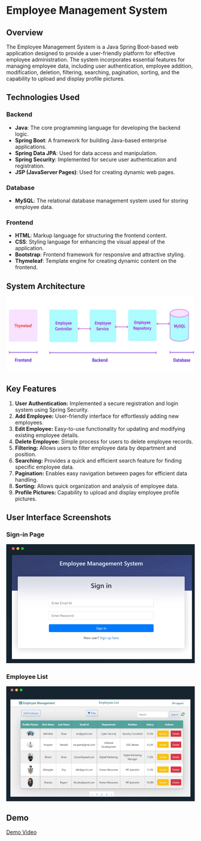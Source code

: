 # Employee Management System

## Overview

The Employee Management System is a Java Spring Boot-based web application designed to provide a user-friendly platform for effective employee administration. The system incorporates essential features for managing employee data, including user authentication, employee addition, modification, deletion, filtering, searching, pagination, sorting, and the capability to upload and display profile pictures.

## Technologies Used

### Backend
- **Java**: The core programming language for developing the backend logic.
- **Spring Boot**: A framework for building Java-based enterprise applications.
- **Spring Data JPA**: Used for data access and manipulation.
- **Spring Security**: Implemented for secure user authentication and registration.
- **JSP (JavaServer Pages)**: Used for creating dynamic web pages.

### Database
- **MySQL**: The relational database management system used for storing employee data.

### Frontend
- **HTML**: Markup language for structuring the frontend content.
- **CSS**: Styling language for enhancing the visual appeal of the application.
- **Bootstrap**: Frontend framework for responsive and attractive styling.
- **Thymeleaf**: Template engine for creating dynamic content on the frontend.

## System Architecture

![System Architecture](./screenshots/system-architecture.png)


## Key Features

1. **User Authentication:** Implemented a secure registration and login system using Spring Security.
2. **Add Employee:** User-friendly interface for effortlessly adding new employees.
3. **Edit Employee:** Easy-to-use functionality for updating and modifying existing employee details.
4. **Delete Employee:** Simple process for users to delete employee records.
5. **Filtering:** Allows users to filter employee data by department and position.
6. **Searching:** Provides a quick and efficient search feature for finding specific employee data.
7. **Pagination:** Enables easy navigation between pages for efficient data handling.
8. **Sorting:** Allows quick organization and analysis of employee data.
9. **Profile Pictures:** Capability to upload and display employee profile pictures.

## User Interface Screenshots

### Sign-in Page
![Sign-in Page](./screenshots/signin-image.png)

### Employee List
![Employee List](./screenshots/employee-list-image.png)

## Demo

[Demo Video](https://drive.google.com/file/d/1JopULCDc47INpxGzwDtKSXCa5mZ284Dn/view)

